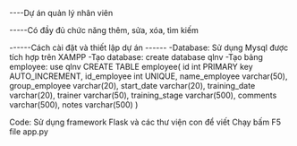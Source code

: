 ----Dự án quản lý nhân viên


-----Có đầy đủ chức năng thêm, sửa, xóa, tìm kiếm


------Cách cài đặt và thiết lập dự án ------
-Database: Sử dụng Mysql được tích hợp trên XAMPP
-Tạo database: create database qlnv
-Tạo bảng employee:
use qlnv
CREATE TABLE employee(
	id int PRIMARY key AUTO_INCREMENT,
    id_employee int UNIQUE,
    name_employee varchar(50),
    group_employee varchar(20),
    start_date varchar(20),
    training_date varchar(20),
    trainer varchar(50),
    training_stage varchar(500),
    comments varchar(500),
    notes varchar(500)
)

Code: Sử dụng framework Flask và các thư viện con để viết 
Chạy bấm F5 file app.py


